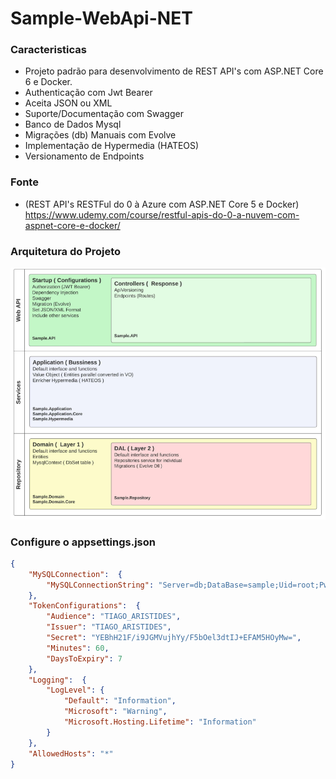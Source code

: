 # Sample-WebApi-NET

### Caracteristicas

- Projeto padrão para desenvolvimento de REST API's com ASP.NET Core 6 e Docker.
- Authenticação com Jwt Bearer
- Aceita JSON ou XML
- Suporte/Documentação com Swagger
- Banco de Dados Mysql
- Migrações (db) Manuais com Evolve
- Implementação de Hypermedia (HATEOS)
- Versionamento de Endpoints

### Fonte

- (REST API's RESTFul do 0 à Azure com ASP.NET Core 5 e Docker) https://www.udemy.com/course/restful-apis-do-0-a-nuvem-com-aspnet-core-e-docker/

### Arquitetura do Projeto

![App Screenshot](https://github.com/mraristides/The-WebApi-NET/blob/main/.github/architecture.png?raw=true)

### Configure o appsettings.json

```json
{
	"MySQLConnection":	{
		"MySQLConnectionString": "Server=db;DataBase=sample;Uid=root;Pwd=docker;SslMode=none"
	},
	"TokenConfigurations":	{
		"Audience": "TIAGO_ARISTIDES",
		"Issuer": "TIAGO_ARISTIDES",
		"Secret": "YEBhH21F/i9JGMVujhYy/F5bOel3dtIJ+EFAM5HOyMw=",
		"Minutes": 60,
		"DaysToExpiry": 7
	},
	"Logging":	{
		"LogLevel":	{
			"Default": "Information",
			"Microsoft": "Warning",
			"Microsoft.Hosting.Lifetime": "Information"
        }
	},
    "AllowedHosts": "*"
}
```

